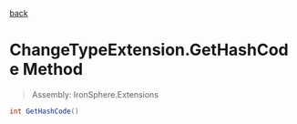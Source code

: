 ﻿

[back](/IronSphere.Extensions/types/ChangeTypeExtension)

# ChangeTypeExtension.GetHashCode Method

> Assembly: IronSphere.Extensions

```csharp
int GetHashCode()
```



 